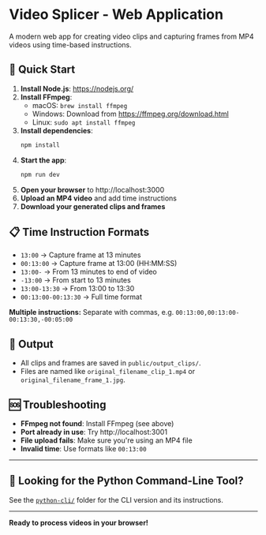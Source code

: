 # Video Splicer - Web Application

A modern web app for creating video clips and capturing frames from MP4 videos using time-based instructions.

## 🚀 Quick Start

1. **Install Node.js**: https://nodejs.org/
2. **Install FFmpeg**:
   - macOS: `brew install ffmpeg`
   - Windows: Download from https://ffmpeg.org/download.html
   - Linux: `sudo apt install ffmpeg`
3. **Install dependencies**:
   ```bash
   npm install
   ```
4. **Start the app**:
   ```bash
   npm run dev
   ```
5. **Open your browser** to http://localhost:3000
6. **Upload an MP4 video** and add time instructions
7. **Download your generated clips and frames**

## 📋 Time Instruction Formats

- `13:00` → Capture frame at 13 minutes
- `00:13:00` → Capture frame at 13:00 (HH:MM:SS)
- `13:00-` → From 13 minutes to end of video
- `-13:00` → From start to 13 minutes
- `13:00-13:30` → From 13:00 to 13:30
- `00:13:00-00:13:30` → Full time format

**Multiple instructions:** Separate with commas, e.g. `00:13:00,00:13:00-00:13:30,-00:05:00`

## 📁 Output
- All clips and frames are saved in `public/output_clips/`.
- Files are named like `original_filename_clip_1.mp4` or `original_filename_frame_1.jpg`.

## 🆘 Troubleshooting
- **FFmpeg not found**: Install FFmpeg (see above)
- **Port already in use**: Try http://localhost:3001
- **File upload fails**: Make sure you're using an MP4 file
- **Invalid time**: Use formats like `00:13:00`

---

## 🐍 Looking for the Python Command-Line Tool?
See the [`python-cli/`](../python-cli/) folder for the CLI version and its instructions.

---

**Ready to process videos in your browser!**
